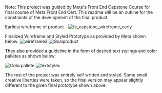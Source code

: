Note: This project was guided by Meta's Front End Capstone Course for final course of Meta Front End Cert. This readme will be an outline for the constraints of the development of the final product.

Earliest wireframe of product - ![fe_capstone_wireframe_early](https://github.com/apg868/FE_Capstone_V2/assets/123202954/83ae1dbb-8ef3-401f-8953-1a861d8bfedf)

Finalized Wireframe and Styled Prototype as provided by Meta shown below:
![wireframe2](https://github.com/apg868/FE_Capstone_V2/assets/123202954/15868624-fa07-468f-a360-1dae6f5ae184)
![Goalproduct](https://github.com/apg868/FE_Capstone_V2/assets/123202954/3de34941-67b5-4538-b911-2a7c9cc67c4f)


They also provided a guideline in the form of desired text stylings and color palletes as shown below:

![Colorpallete](https://github.com/apg868/FE_Capstone_V2/assets/123202954/c9598d0f-8cd2-4b34-9eaf-ce4ef66c7c61)
![textstyles](https://github.com/apg868/FE_Capstone_V2/assets/123202954/6e71c3da-0ddc-47c7-ae08-0a052674d22f)


The rest of the project was entirely self written and styled. Some small creative liberties were taken, so the final version may appear slightly different to the given final prototype shown above.
